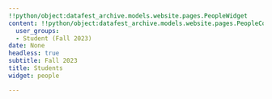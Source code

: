 ```yaml
---
!!python/object:datafest_archive.models.website.pages.PeopleWidget
content: !!python/object:datafest_archive.models.website.pages.PeopleContent
  user_groups:
  - Student (Fall 2023)
date: None
headless: true
subtitle: Fall 2023
title: Students
widget: people

---
```

